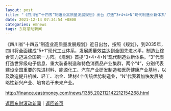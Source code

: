 ```yaml
---
layout: post
title: "《四川省“十四五”制造业高质量发展规划》出台 打造“3+4+4+N”现代制造业新体系"
date: 2021-12-14 07:34:54 +0800
categories: emnews
tags: 东财滚动新闻
---
```


《四川省“十四五”制造业高质量发展规划》近日出台，按照《规划》，到2035年，四川将全面建成“5+1”现代工业体系，发展质量效益达到全国先进水平，制造业综合实力迈进全国第一方阵。《规划》首提“3+4+4+N”现代制造业新体系。“3”代表打造世界级电子信息、重大装备制造和特色消费品产业集群，两个“4”，分别代表建设全国重要的先进材料、能源化工、汽车产业研发制造和医药健康产业基地，以及改造提升机械、轻工、冶金、建材4个传统优势制造业，“N”代表着加快发展战略性新兴产业、培育若干未来产业。

<http://finance.eastmoney.com/news/1355,202112142212154268.html>

[返回东财滚动新闻](//finews.withounder.com/emnews/)｜[返回首页](//finews.withounder.com/)